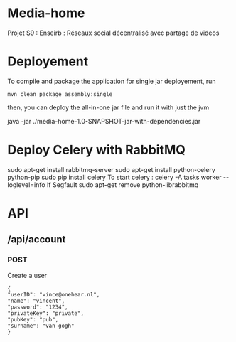 Media-home
==========

Projet S9 : Enseirb : Réseaux social décentralisé avec partage de videos


# Deployement #

To compile and package the application for single jar deployement, run


    mvn clean package assembly:single

then, you can deploy the all-in-one jar file and run it with just the jvm

   java -jar ./media-home-1.0-SNAPSHOT-jar-with-dependencies.jar


# Deploy Celery with RabbitMQ
sudo apt-get install rabbitmq-server
sudo apt-get install python-celery python-pip
sudo pip install celery
To start celery : celery -A tasks worker --loglevel=info
If Segfault  sudo apt-get remove python-librabbitmq


# API #

## /api/account ##

### POST ###

Create a user

    {
    "userID": "vince@onehear.nl",
    "name": "vincent",
    "password": "1234",
    "privateKey": "private",
    "pubKey": "pub",
    "surname": "van gogh"
    }




